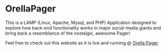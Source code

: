 # OrellaPager
This is a LAMP (Linux, Apache, Mysql, and PHP) Application designed to explore how back-end functionality works in major social media giants and bring back a resemblance of the nostalgic, awesome Pager!

Feel free to check out this website as it is live and running @
[Orella Pager](http://orellapager.me)
